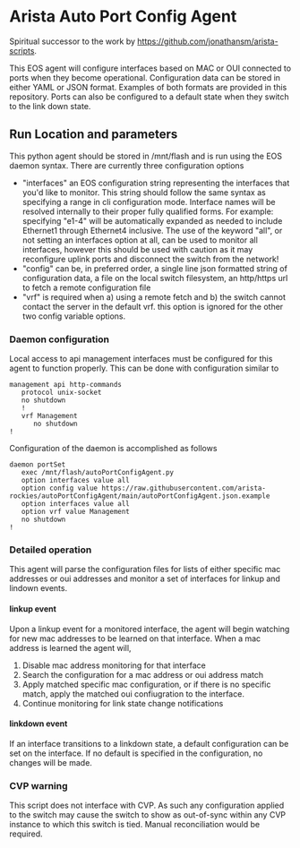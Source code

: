 # Arista Auto Port Config Agent
Spiritual successor to the work by https://github.com/jonathansm/arista-scripts.

This EOS agent will configure interfaces based on MAC or OUI connected to ports when they become operational.  Configuration data can be stored in either YAML or JSON format. Examples of both formats are provided in this repository.  Ports can also be configured to a default state when they switch to the link down state.

## Run Location and parameters
This python agent should be stored in /mnt/flash and is run using the EOS daemon syntax.  There are currently three configuration options

- "interfaces" an EOS configuration string representing the interfaces that you'd like to monitor.  This string should follow the same syntax as specifying a range in cli configuration mode.  Interface names will be resolved internally to their proper fully qualified forms.  For example: specifying "e1-4" will be automatically expanded as needed to include Ethernet1 through Ethernet4 inclusive.  The use of the keyword "all", or not setting an interfaces option at all, can be used to monitor all interfaces, however this should be used with caution as it may reconfigure uplink ports and disconnect the switch from the network!
- "config" can be, in preferred order, a single line json formatted string of configuration data, a file on the local switch filesystem, an http/https url to fetch a remote configuration file
- "vrf" is required when a) using a remote fetch and b) the switch cannot contact the server in the default vrf.  this option is ignored for the other two config variable options.

### Daemon configuration
Local access to api management interfaces must be configured for this agent to function properly.  This can be done with configuration similar to
```
management api http-commands
   protocol unix-socket
   no shutdown
   !
   vrf Management
      no shutdown
!
```

Configuration of the daemon is accomplished as follows

```
daemon portSet
   exec /mnt/flash/autoPortConfigAgent.py
   option interfaces value all
   option config value https://raw.githubusercontent.com/arista-rockies/autoPortConfigAgent/main/autoPortConfigAgent.json.example
   option interfaces value all
   option vrf value Management
   no shutdown
!
```

### Detailed operation
This agent will parse the configuration files for lists of either specific mac addresses or oui addresses and monitor a set of interfaces for linkup and lindown events.

#### linkup event
Upon a linkup event for a monitored interface, the agent will begin watching for new mac addresses to be learned on that interface. When a mac address is learned the agent will,
1. Disable mac address monitoring for that interface
2. Search the configuration for a mac address or oui address match
3. Apply matched specific mac configuration, or if there is no specific match, apply the matched oui confiugration to the interface.
4. Continue monitoring for link state change notifications

#### linkdown event
If an interface transitions to a linkdown state, a default configuration can be set on the interface.  If no default is specified in the configuration, no changes will be made.

### CVP warning
This script does not interface with CVP.  As such any configuration applied to the switch may cause the switch to show as out-of-sync within any CVP instance to which this switch is tied.  Manual reconciliation would be required.
